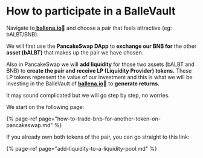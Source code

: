 # How to participate in a BalleVault

Navigate to[ **ballena.io**](https://app.ballena.io/)**🐋** and choose a pair that feels attractive \(eg: bALBT/BNB\).

We will first use the **PancakeSwap DApp** to **exchange our BNB for** the other **asset \(bALBT\)** that makes up the pair we have chosen.

Also in PancakeSwap we will **add liquidity** for those two assets \(bALBT and BNB\) to **create the pair and receive LP \(Liquidity Provider\) tokens.** These LP tokens represent the value of our investment and this is what we will be investing in the BalleVault of [**ballena.io**](https://app.ballena.io/)**🐋** to **generate returns.**

It may sound complicated but we will go step by step, no worries.



We start on the following page:

{% page-ref page="how-to-trade-bnb-for-another-token-on-pancakeswap.md" %}

  


If you already own both tokens of the pair, you can go straight to this link:

{% page-ref page="add-liquidity-to-a-liquidity-pool.md" %}





